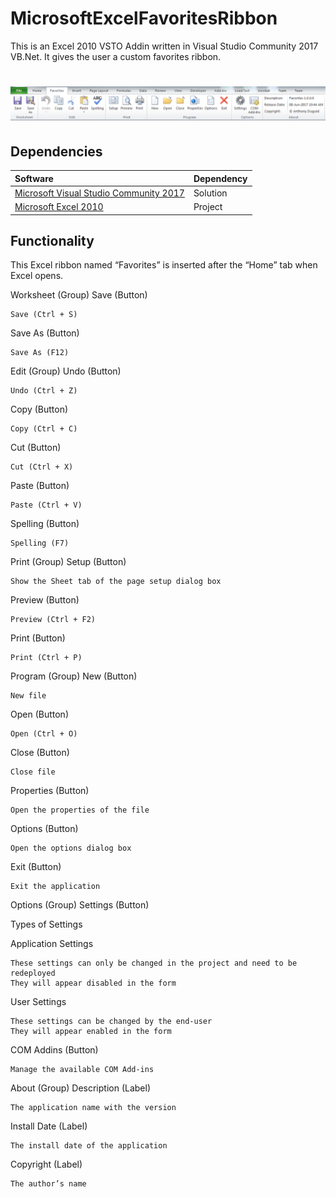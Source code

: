 # MicrosoftExcelFavoritesRibbon
This is an Excel 2010 VSTO Addin written in Visual Studio Community 2017 VB.Net. It gives the user a custom favorites ribbon.


<h1 align="center">
  <img src="Images/toolbar.png" alt="MyToolbar" />
</h1>

## Dependencies
|Software                                   |Dependency                 |
|:------------------------------------------|:--------------------------|
|[Microsoft Visual Studio Community 2017](https://www.visualstudio.com/vs/whatsnew/)|Solution|
|[Microsoft Excel 2010](https://www.microsoft.com/en-au/software-download/office)|Project|

## Functionality
This Excel ribbon named “Favorites” is inserted after the “Home” tab when Excel opens.

Worksheet (Group)
Save (Button)

    Save (Ctrl + S)

Save As (Button)

    Save As (F12)

Edit (Group)
Undo (Button)

    Undo (Ctrl + Z)

Copy (Button)

    Copy (Ctrl + C)

Cut (Button)

    Cut (Ctrl + X)

Paste (Button)

    Paste (Ctrl + V)

Spelling (Button)

    Spelling (F7)

Print (Group)
Setup (Button)

    Show the Sheet tab of the page setup dialog box

Preview (Button)

    Preview (Ctrl + F2)

Print (Button)

    Print (Ctrl + P)

Program (Group)
New (Button)

    New file

Open (Button)

    Open (Ctrl + O)

Close (Button)

    Close file

Properties (Button)

    Open the properties of the file

Options (Button)

    Open the options dialog box

Exit (Button)

    Exit the application

Options (Group)
Settings (Button)

Types of Settings

Application Settings

    These settings can only be changed in the project and need to be redeployed
    They will appear disabled in the form

User Settings

    These settings can be changed by the end-user
    They will appear enabled in the form

COM Addins (Button)

    Manage the available COM Add-ins

About (Group)
Description (Label)

    The application name with the version

Install Date (Label)

    The install date of the application

Copyright (Label)

    The author’s name
